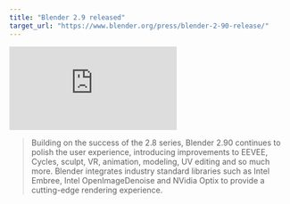 ```yaml
---
title: "Blender 2.9 released"
target_url: "https://www.blender.org/press/blender-2-90-release/"
---
```


<div class="video-container">
<iframe src="https://www.youtube.com/embed/ZbvTS1pmN0s" frameborder="0" allow="accelerometer; autoplay; clipboard-write; encrypted-media; gyroscope; picture-in-picture"></iframe>
</div>

> Building on the success of the 2.8 series, Blender 2.90 continues to polish the user experience, introducing improvements to EEVEE, Cycles, sculpt, VR, animation, modeling, UV editing and so much more. Blender integrates industry standard libraries such as Intel Embree, Intel OpenImageDenoise and NVidia Optix to provide a cutting-edge rendering experience.
